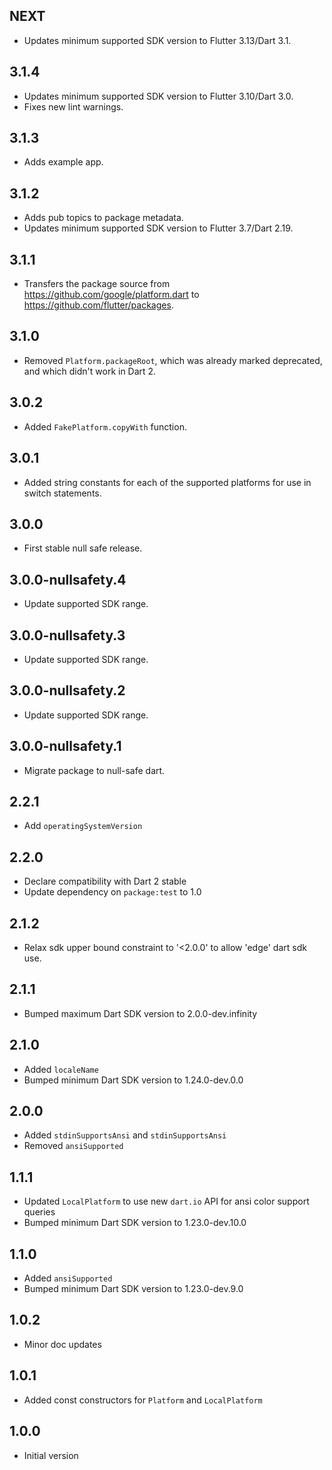 ## NEXT

* Updates minimum supported SDK version to Flutter 3.13/Dart 3.1.

## 3.1.4

* Updates minimum supported SDK version to Flutter 3.10/Dart 3.0.
* Fixes new lint warnings.

## 3.1.3

* Adds example app.

## 3.1.2

* Adds pub topics to package metadata.
* Updates minimum supported SDK version to Flutter 3.7/Dart 2.19.

## 3.1.1

* Transfers the package source from https://github.com/google/platform.dart to
  https://github.com/flutter/packages.

## 3.1.0

* Removed `Platform.packageRoot`, which was already marked deprecated, and which
  didn't work in Dart 2.

## 3.0.2

* Added `FakePlatform.copyWith` function.

## 3.0.1

* Added string constants for each of the supported platforms for use in switch
  statements.

## 3.0.0

* First stable null safe release.

## 3.0.0-nullsafety.4

* Update supported SDK range.

## 3.0.0-nullsafety.3

* Update supported SDK range.

## 3.0.0-nullsafety.2

* Update supported SDK range.

## 3.0.0-nullsafety.1

* Migrate package to null-safe dart.

## 2.2.1

* Add `operatingSystemVersion`

## 2.2.0

* Declare compatibility with Dart 2 stable
* Update dependency on `package:test` to 1.0

## 2.1.2

* Relax sdk upper bound constraint to  '<2.0.0' to allow 'edge' dart sdk use.

## 2.1.1

* Bumped maximum Dart SDK version to 2.0.0-dev.infinity

## 2.1.0

* Added `localeName`
* Bumped minimum Dart SDK version to 1.24.0-dev.0.0

## 2.0.0

* Added `stdinSupportsAnsi` and `stdinSupportsAnsi`
* Removed `ansiSupported`

## 1.1.1

* Updated `LocalPlatform` to use new `dart.io` API for ansi color support queries
* Bumped minimum Dart SDK version to 1.23.0-dev.10.0

## 1.1.0

* Added `ansiSupported`
* Bumped minimum Dart SDK version to 1.23.0-dev.9.0

## 1.0.2

* Minor doc updates

## 1.0.1

* Added const constructors for `Platform` and `LocalPlatform`

## 1.0.0

* Initial version
